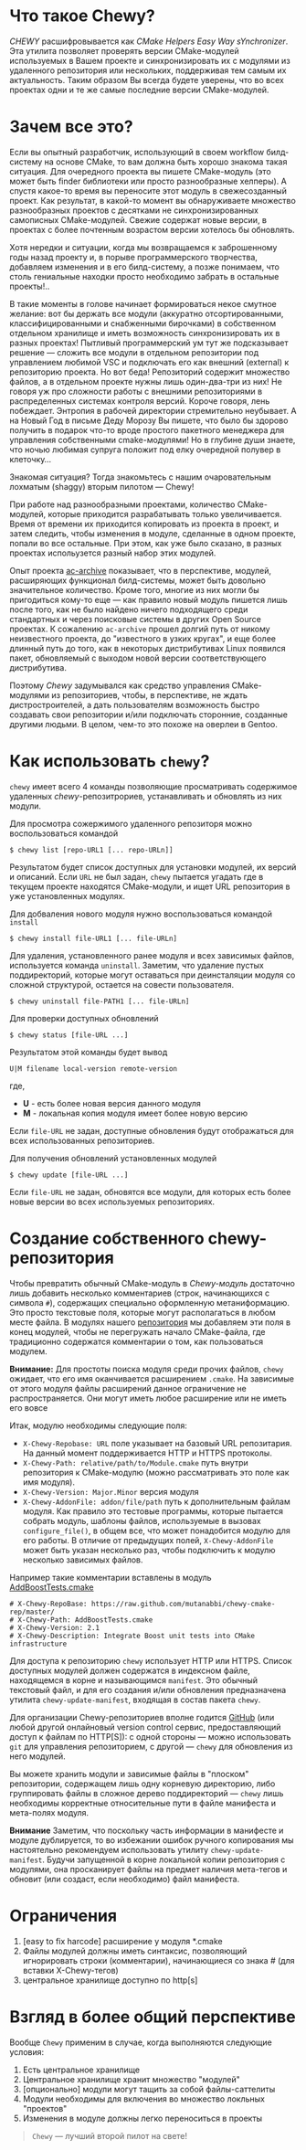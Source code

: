 Что такое Chewy?
================

_CHEWY_ расшифровывается как _CMake Helpers Easy Way sYnchronizer_.
Эта утилита позволяет проверять версии CMake-модулей используемых в Вашем проекте и
синхронизировать их с модулями из удаленного репозитория или нескольких, поддерживая тем самым их актуальность.
Таким образом Вы всегда будете уверены, что во всех проектах одни и те же самые последние версии CMake-модулей.


Зачем все это?
==============

Если вы опытный разработчик, использующий в своем workflow билд-систему на основе CMake, то вам должна быть хорошо
знакома такая ситуация. Для очередного проекта вы пишете CMake-модуль (это может быть finder библиотеки или
просто разнообразные хелперы). А спустя какое-то время вы переносите этот модуль в
свежесозданный проект. Как результат, в какой-то момент вы обнаруживаете
множество разнообразных проектов с десятками не синхронизированных самописных CMake-модулей.
Свежие содержат новые версии, в проектах с более почтенным возрастом версии хотелось бы обновлять.

Хотя нередки и ситуации, когда мы возвращаемся к заброшенному годы назад проекту и, в порыве программерского
творчества, добавляем изменения и в его билд-систему, а позже понимаем, что столь гениальные находки просто
необходимо забрать в остальные проекты!..

В такие моменты в голове начинает формироваться некое смутное желание: вот бы держать все модули (аккуратно
отсортированными, классифицированными и снабженными бирочками) в собственном отдельном хранилище и
иметь возможность синхронизировать их в разных проектах! Пытливый программерский ум тут же подсказывает решение —
сложить все модули в отдельном репозитории под управлением любимой VSC и подключать его как внешний (external)
к репозиторию проекта. Но вот беда! Репозиторий содержит множество файлов, а в отдельном проекте нужны лишь
один-два-три из них! Не говоря уж про сложности работы с внешними репозиториями в распределенных системах
контроля версий. Короче говоря, лень побеждает. Энтропия в рабочей директории стремительно неубывает.
А на Новый Год в письме Деду Морозу Вы
пишете, что было бы здорово получить в подарок что-то вроде простого пакетного менеджера для управления
собственными cmake-модулями! Но в глубине души знаете, что ночью любимая супруга положит под елку очередной
полувер в клеточку…

Знакомая ситуация? Тогда знакомьтесь с нашим очаровательным лохматым (shaggy) вторым пилотом — Chewy!

При работе над разнообразными проектами, количество CMake-модулей, которые приходится разрабатывать
только увеличивается. Время от времени их приходится копировать из проекта в проект, и затем следить,
чтобы изменения в модуле, сделанные в одном проекте, попали во все остальные. При этом, как уже
было сказано, в разных проектах испольузется разный набор этих модулей.

Опыт проекта [ac-archive](http://ac-archive.sourceforge.net/) показывает, что в перспективе, модулей,
расширяющих функционал билд-системы, может быть довольно значительное количество. Кроме того, многие из них
могли бы пригодиться кому-то еще — как правило новый модуль пишется лишь после того, как не было найдено
ничего подходящего среди стандартных и через поисковые системы в других Open Source проектах. К сожалению
`ac-archive` прошел долгий путь от никому неизвестного проекта, до "известного в узких кругах", и еще более
длинный путь до того, как в некоторых дистрибутивах Linux появился пакет, обновляемый с выходом новой версии
соответствующего дистрибутива.

Поэтому _Chewy_ задумывался как средство управления CMake-модулями из репозиториев, чтобы, в перспективе,
не ждать дистростроителей, а дать пользователям возможность быстро создавать свои репозитории и/или подключать
сторонние, созданные другими людьми. В целом, чем-то это похоже на оверлеи в Gentoo.


Как использовать `chewy`?
=======================

`chewy` имеет всего 4 команды позволяющие просматривать содержимое удаленных _chewy_-репозитрориев,
устанавливать и обновлять из них модули.

Для просмотра сожержимого удаленного репозиторя можно воспользоваться командой

    $ chewy list [repo-URL1 [... repo-URLn]]

Результатом будет список доступных для установки модулей, их версий и описаний.
Если `URL` не был задан, `chewy` пытается угадать где в текущем проекте находятся CMake-модули,
и ищет URL репозитория в уже установленных модулях.


Для добваления нового модуля нужно воспользоваться командой `install`

    $ chewy install file-URL1 [... file-URLn]


Для удаления, установленного ранее модуля и всех зависимых файлов, используется команда `uninstall`. Заметим,
что удаление пустых поддиректорий, которые могут оставаться при деинсталяции модуля со сложной структурой,
остается на совести пользователя.

    $ chewy uninstall file-PATH1 [... file-URLn]


Для проверки доступных обновлений

    $ chewy status [file-URL ...]

Результатом этой команды будет вывод

    U|M filename local-version remote-version

где,

- **U** - есть более новая версия данного модуля
- **M** - локальная копия модуля имеет более новую версию

Если `file-URL` не задан, доступные обновления будут отображаться для всех использованных репозиториев.


Для получения обновлений установленных модулей

    $ chewy update [file-URL ...]

Если `file-URL` не задан, обновятся все модули, для которых есть более новые версии во всех используемых
репозиториях.


Создание собственного chewy-репозитория
=======================================

Чтобы превратить обычный CMake-модуль в _Chewy-модуль_ достаточно лишь добавить несколько комментариев
(строк, начинающихся с символа `#`), содержащих специально оформленную метаниформацию. Это просто текстовые поля,
которые могут располагаться в любом месте файла. В модулях нашего [репозитория](https://github.com/mutanabbi/chewy-cmake-rep)
мы добавляем эти поля в конец модулей, чтобы не перегружать начало CMake-файла, где традиционно содержатся
комментарии о том, как пользоваться модулем.


**Внимание:**
Для простоты поиска модуля среди прочих файлов, `chewy` ожидает, что его имя оканчивается расширением `.cmake`.
На зависимые от этого модуля файлы расширений данное ограничение не распространяется. Они могут иметь любое
расширение или не иметь его вовсе


Итак, модулю необходимы следующие поля:

- `X-Chewy-Repobase: URL`
    поле указывает на базовый URL репозитария. На данный момент поддерживается HTTP и HTTPS протоколы.
- `X-Chewy-Path: relative/path/to/Module.cmake`
    путь внутри репозитория к CMake-модулю (можно рассматривать это поле как имя модуля).
- `X-Chewy-Version: Major.Minor`
    версия модуля
- `X-Chewy-AddonFile: addon/file/path`
    путь к дополнительным файлам модуля. Как правило это тестовые программы, которые пытается собрать
    модуль, шаблоны файлов, используемые в вызовах `configure_file()`, в общем все, что может понадобится
    модулю для его работы. В отличие от предыдущих полей, `X-Chewy-AddonFile` может быть указан несколько
    раз, чтобы подключить к модулю несколько зависимых файлов.


Например такие комментарии вставлены в модуль [AddBoostTests.cmake](https://github.com/mutanabbi/chewy-cmake-rep/blob/master/AddBoostTests.cmake)

    # X-Chewy-RepoBase: https://raw.github.com/mutanabbi/chewy-cmake-rep/master/
    # X-Chewy-Path: AddBoostTests.cmake
    # X-Chewy-Version: 2.1
    # X-Chewy-Description: Integrate Boost unit tests into CMake infrastructure

Для доступа к репозиторию `chewy` использует HTTP или HTTPS. Список доступных модулей должен содержатся в
индексном файле, находящемся в корне и называющимся `manifest`. Это обычный текстовый файл, и для его создания
и/или обновления предназначена утилита `chewy-update-manifest`, входящая в состав пакета `chewy`.

Для организации Chewy-репозиториев вполне годится [GitHub](https://github.com) (или любой другой онлайновый
version control сервис, предоставляющий доступ к файлам по HTTP[S]): с одной стороны — можно использовать `git`
для управления репозиторием, с другой — `chewy` для обновления из него модулей.

Вы можете хранить модули и зависимые файлы в "плоском" репозитории, содержащем лишь одну корневую директорию,
либо группировать файлы в сложное дерево поддиректорий — `chewy` лишь необходимы корректные относительные
пути в файле манифеста и мета-полях модуля.


**Внимание**
Заметим, что поскольку часть информации в манифесте и модуле дублируется, то во избежании ошибок ручного
копирования мы настоятельно рекомендуем использовать утилиту `chewy-update-manifest`. Будучи запущенной в
корне локальной копии репозитория с модулями, она просканирует файлы на предмет наличия мета-тегов и обновит
(или создаст, если необходимо) файл манифеста.


Ограничения
===========
1. [easy to fix harcode] расширение у модуля *.cmake
2. Файлы модулей должны иметь синтаксис, позволяющий игнорировать строки (комментарии), начинающиеся со знака # (для вставки X-Chewy-тегов)
3. центральное хранилище доступно по http[s]


Взгляд в более общий перспективе
================================

Вообще `Chewy` применим в случае, когда выполняются следующие условия:

1. Есть центральное хранилище
2. Центральное хранилище хранит множество "модулей"
3. [опционально] модули могут тащить за собой файлы-саттелиты
4. Модули необходимы для включения во множество локльных "проектов"
5. Изменения в модуле должны легко переноситься в проекты


> `Chewy` — лучший второй пилот на свете!
